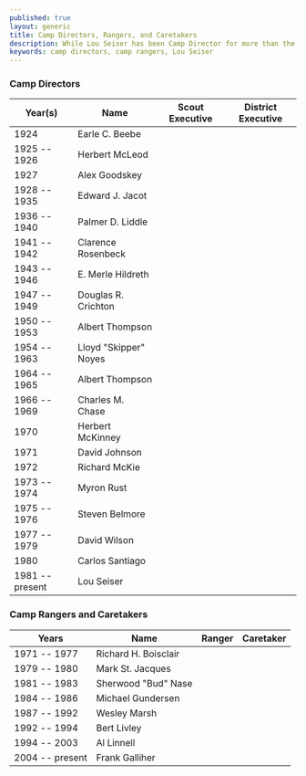 ```yaml
---
published: true
layout: generic
title: Camp Directors, Rangers, and Caretakers
description: While Lou Seiser has been Camp Director for more than the past three decades, Camp Workcoeman has had numerous Camp Directors and Rangers in its long history.
keywords: camp directors, camp rangers, Lou Seiser
---
```


### Camp Directors

Year(s)         | Name                  | Scout Executive             | District Executive
----------------|-----------------------|:---------------------------:|:---------------------------:
1924            | Earle C. Beebe        | <i class="fa fa-check"></i> |
1925 -- 1926    | Herbert McLeod        | <i class="fa fa-check"></i> |
1927            | Alex Goodskey         |                             |
1928 -- 1935    | Edward J. Jacot       | <i class="fa fa-check"></i> |
1936 -- 1940    | Palmer D. Liddle      | <i class="fa fa-check"></i> |
1941 -- 1942    | Clarence Rosenbeck    |                             |
1943 -- 1946    | E. Merle Hildreth     | <i class="fa fa-check"></i> |
1947 -- 1949    | Douglas R. Crichton   |                             | <i class="fa fa-check"></i>
1950 -- 1953    | Albert Thompson       |                             | <i class="fa fa-check"></i>
1954 -- 1963    | Lloyd "Skipper" Noyes | <i class="fa fa-check"></i> |
1964 -- 1965    | Albert Thompson       | <i class="fa fa-check"></i> |
1966 -- 1969    | Charles M. Chase      |                             | <i class="fa fa-check"></i>
1970            | Herbert McKinney      |                             | <i class="fa fa-check"></i>
1971            | David Johnson         |                             |
1972            | Richard McKie         |                             |
1973 -- 1974    | Myron Rust            |                             |
1975 -- 1976    | Steven Belmore        |                             |
1977 -- 1979    | David Wilson          |                             |
1980            | Carlos Santiago       |                             | <i class="fa fa-check"></i>
1981 -- present | Lou Seiser            |                             |

### Camp Rangers and Caretakers

Years           | Name                 | Ranger                      | Caretaker
----------------|----------------------|:---------------------------:|:---------------------------:
1971 -- 1977    | Richard H. Boisclair | <i class="fa fa-check"></i> |
1979 -- 1980    | Mark St. Jacques     | <i class="fa fa-check"></i> |
1981 -- 1983    | Sherwood "Bud" Nase  |                             | <i class="fa fa-check"></i>
1984 -- 1986    | Michael Gundersen    |                             | <i class="fa fa-check"></i>
1987 -- 1992    | Wesley Marsh         |                             | <i class="fa fa-check"></i>
1992 -- 1994    | Bert Livley          |                             | <i class="fa fa-check"></i>
1994 -- 2003    | Al Linnell           | <i class="fa fa-check"></i> |
2004 -- present | Frank Galliher       | <i class="fa fa-check"></i> |
